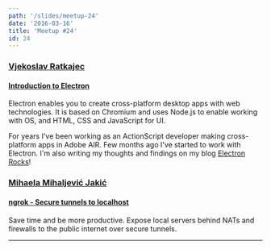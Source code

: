 ```yaml
---
path: '/slides/meetup-24'
date: '2016-03-16'
title: 'Meetup #24'
id: 24
---
```


### [Vjekoslav Ratkajec](https://twitter.com/vratkajec)
#### [Introduction to Electron](http://www.slidesnack.com/my-slidesnack/details/?slide=bhkmwifj)

Electron enables you to create cross-platform desktop apps with web technologies. It is based on Chromium and uses Node.js to enable working with OS, and HTML, CSS and JavaScript for UI.

For years I've been working as an ActionScript developer making cross-platform apps in Adobe AIR. Few months ago I've started to work with Electron. I'm also writing my thoughts and findings on my blog [Electron Rocks](http://electron.rocks/)!

### [Mihaela Mihaljević Jakić](https://twitter.com/civeljahim)
#### [ngrok - Secure tunnels to localhost](https://github.com/mihaelamj/ngrockdemo)

Save time and be more productive. Expose local servers behind NATs and firewalls to the public internet over secure tunnels.

***

